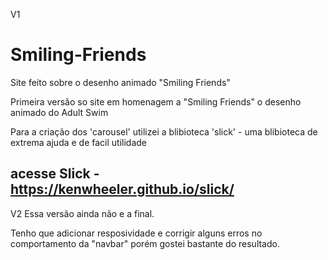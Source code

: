 V1
# Smiling-Friends
Site feito sobre o desenho animado "Smiling Friends"

Primeira versão so site em homenagem a "Smiling Friends" o desenho animado do Adult Swim

Para a criação dos 'carousel' utilizei a blibioteca 'slick' - uma blibioteca de extrema ajuda e de facil utilidade

acesse Slick - https://kenwheeler.github.io/slick/
--------------------------------------------------------------------------------------------------------------------------

V2
Essa versão ainda não e a final.

Tenho que adicionar resposividade e corrigir alguns erros no comportamento da "navbar" porém gostei bastante do resultado.